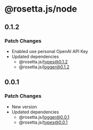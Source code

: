 # @rosetta.js/node

## 0.1.2

### Patch Changes

- Enabled use personal OpenAI API Key
- Updated dependencies
  - @rosetta.js/types@0.1.2
  - @rosetta.js/logger@0.1.2

## 0.0.1

### Patch Changes

- New version
- Updated dependencies
  - @rosetta.js/logger@0.0.1
  - @rosetta.js/types@0.0.1
